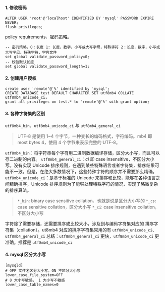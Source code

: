 #### 1. 修改密码

```mysql
ALTER USER 'root'@'localhost' IDENTIFIED BY 'mysql' PASSWORD EXPIRE NEVER;
flush privileges;
```

policy requirements，密码策略。

```mysql
-- 密码策略，0：长度 1: 长度，数字，小写或大写字母，特殊字符 2：长度，数字，小写或大写字母，特殊字符，字典文件
set global validate_password_policy=0;
-- 校验默认长度
set global validate_password_length=1;
```

#### 2. 创建用户授权

```mysql
create user 'remote'@'%' identified by 'mysql';
CREATE DATABASE test DEFAULT CHARACTER SET utf8mb4 COLLATE utf8mb4_unicode_ci;
grant all privileges on test.* to 'remote'@'%' with grant option;
```

#### 3. 各种字符集的区别

`utf8mb4_bin`、`utf8mb4_unicode_ci` 与 `utf8mb4_general_ci`

> UTF-8 是使用 1~4 个字节，一种变长的编码格式，字符编码。mb4 即 most bytes 4，使用 4 个字节来表示完整的 UTF-8。

`utf8mb4_bin`：将字符串每个字符用二进制数据编译存储，区分大小写，而且可以存二进制的内容。
`utf8mb4_general_ci`：*ci* 即 case insensitive，不区分大小写。没有实现 Unicode 排序规则，在遇到某些特殊语言或者字符集，排序结果可能不一致。但是，在绝大多数情况下，这些特殊字符的顺序并不需要那么精确。
`utf8mb4_unicode_ci`：是基于标准的 Unicode 来排序和比较，能够在各种语言之间精确排序，Unicode 排序规则为了能够处理特殊字符的情况，实现了略微复杂的排序算法。

> `*_bin`: binary case sensitive collation，也就是说是区分大小写的
> `*_cs`: case sensitive collation，区分大小写
> `*_ci`: case insensitive collation，不区分大小写

字符除了需要存储，还需要排序或比较大小，涉及到与编码字符集对应的 排序字符集（collation）。ut8mb4 对应的排序字符集常用的有 `utf8mb4_unicode_ci`、`utf8mb4_general_ci`
总结：`utf8mb4_general_ci` 更快，`utf8mb4_unicode_ci` 更准确。推荐是 `utf8mb4_unicode_ci`

#### 4. mysql 区分大小写

```properties
[mysqld]
# OFF 文件名区分大小写，ON 不区分大小写
lower_case_file_system=OFF
# 0 大小写敏感， 1 大小写不敏感
lower_case_table_names=0
```

